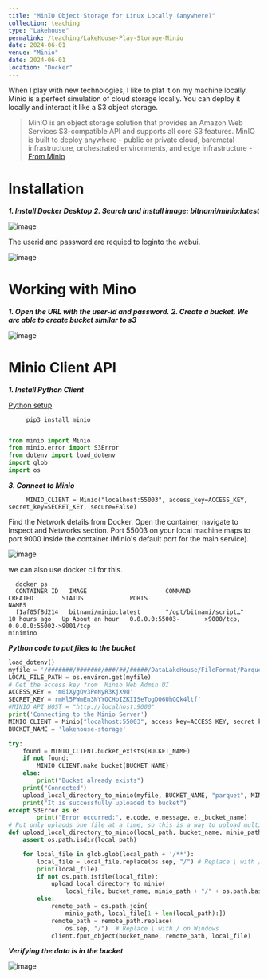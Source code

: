 ```yaml
---
title: "MinIO Object Storage for Linux Locally (anywhere)"
collection: teaching
type: "Lakehouse"
permalink: /teaching/LakeHouse-Play-Storage-Minio
date: 2024-06-01
venue: "Minio"
date: 2024-06-01
location: "Docker"
---
```


When I play with new technologies, I like to plat it on my machine locally. Minio is a perfect simulation of cloud storage locally. You can deploy it locally and interact it like a S3 object storage.

> MinIO is an object storage solution that provides an Amazon Web Services S3-compatible API and supports all core S3 features. MinIO is built to deploy anywhere - public or private cloud, baremetal infrastructure, orchestrated environments, and edge infrastructure - [From Minio](https://min.io/docs/minio/linux/index.html)

# Installation
***1. Install Docker Desktop***
***2. Search and install image: bitnami/minio:latest***
   
   ![image](https://github.com/nuneskris/nuneskris.github.io/assets/82786764/b380c61b-0443-412b-a822-1d981760c069)

   The userid and password are requied to loginto the webui.
   
   ![image](https://github.com/nuneskris/nuneskris.github.io/assets/82786764/eb31cefb-39f6-4b96-a251-30be48380eb9)

# Working with Mino
***1. Open the URL with the user-id and password.***
***2. Create a bucket. We are able to create bucket similar to s3***
   
 ![image](https://github.com/nuneskris/nuneskris.github.io/assets/82786764/1cb79ca4-cf17-435c-83f8-6a26d6d45f59)

# Minio Client API
***1. Install Python Client***

 [Python setup](https://min.io/docs/minio/linux/developers/python/minio-py.html)
   
         pip3 install minio
   
```python

from minio import Minio
from minio.error import S3Error
from dotenv import load_dotenv
import glob    
import os
```

***3. Connect to Minio***
   
         MINIO_CLIENT = Minio("localhost:55003", access_key=ACCESS_KEY, secret_key=SECRET_KEY, secure=False)

Find the Network details from Docker. Open the container, navigate to Inspect and Networks section. Port 55003 on your local machine maps to port 9000 inside the container (Minio's default port for the main service).

   ![image](https://github.com/nuneskris/nuneskris.github.io/assets/82786764/248a331b-cb4a-4151-a5be-428073f1b3de)

we can also use docker cli for this.

      docker ps
      CONTAINER ID   IMAGE                      COMMAND                  CREATED        STATUS             PORTS                                                                                                  NAMES
      f1af05f8d214   bitnami/minio:latest       "/opt/bitnami/script…"   10 hours ago   Up About an hour   0.0.0.0:55003-       >9000/tcp, 0.0.0.0:55002->9001/tcp                                                       minimino

***Python code to put files to the bucket***

```python
load_dotenv()
myfile = '/#######/#######/###/##/#####/DataLakeHouse/FileFormat/Parquet/BestPractices/ProvisionData'
LOCAL_FILE_PATH = os.environ.get(myfile)
# Get the access key from  Minio Web Admin UI
ACCESS_KEY = 'm0iXygQv3PeNyR3KjX9U'
SECRET_KEY ='rmHl5PWmEn3NYYOCHbIZKIISeTogD06UhGQk4ltf'
#MINIO_API_HOST = "http://localhost:9000"
print('Connecting to the Minio Server')
MINIO_CLIENT = Minio("localhost:55003", access_key=ACCESS_KEY, secret_key=SECRET_KEY, secure=False)
BUCKET_NAME = 'lakehouse-storage'

try:  
    found = MINIO_CLIENT.bucket_exists(BUCKET_NAME)
    if not found:
        MINIO_CLIENT.make_bucket(BUCKET_NAME)
    else:
        print("Bucket already exists")
    print("Connected")
    upload_local_directory_to_minio(myfile, BUCKET_NAME, "parquet", MINIO_CLIENT)
    print("It is successfully uploaded to bucket")
except S3Error as e:
        print("Error occurred:", e.code, e.message, e._bucket_name)
# Put only uplaods one file at a time, so this is a way to upload multiple files by parsing through the folders.
def upload_local_directory_to_minio(local_path, bucket_name, minio_path, client):
    assert os.path.isdir(local_path)

    for local_file in glob.glob(local_path + '/**'):
        local_file = local_file.replace(os.sep, "/") # Replace \ with / on Windows
        print(local_file)
        if not os.path.isfile(local_file):
            upload_local_directory_to_minio(
                local_file, bucket_name, minio_path + "/" + os.path.basename(local_file), client)
        else:
            remote_path = os.path.join(
                minio_path, local_file[1 + len(local_path):])
            remote_path = remote_path.replace(
                os.sep, "/")  # Replace \ with / on Windows
            client.fput_object(bucket_name, remote_path, local_file)
```
***Verifying the data is in the bucket***

![image](https://github.com/nuneskris/nuneskris.github.io/assets/82786764/337f902f-c509-40fa-924e-19a816782d68)


